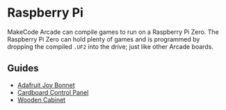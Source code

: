 # Raspberry Pi

MakeCode Arcade can compile games to run on a Raspberry Pi Zero. The Raspberry Pi Zero can hold plenty of games and is programmed by dropping the compiled ``.UF2`` into the drive; just like other Arcade boards. 

## Guides

* [Adafruit Joy Bonnet](https://learn.adafruit.com/makecode-arcade-with-raspberry-pi-zero)
* [Cardboard Control Panel](/hardware/raspberry-pi/cardboard-control-panel)
* [Wooden Cabinet](/hardware/raspberry-pi/wooden-cabinet)
